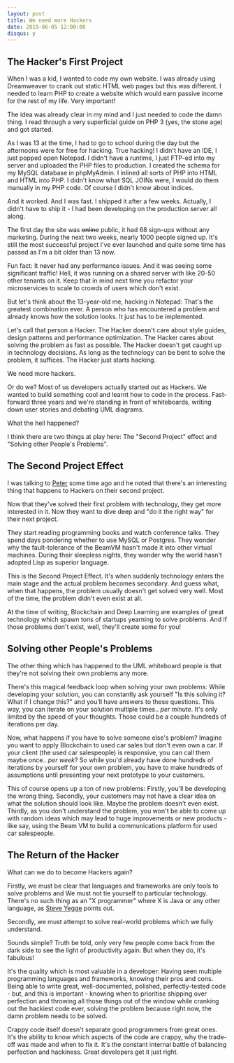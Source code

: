 ```yaml
---
layout: post
title: We need more Hackers
date: 2019-06-05 12:00:00
disqus: y
---
```


## The Hacker's First Project

When I was a kid, I wanted to code my own website. I was already using
Dreamweaver to crank out static HTML web pages but this was
different. I needed to learn PHP to create a website which would earn
passive income for the rest of my life. Very important!

The idea was already clear in my mind and I just needed to code the
damn thing. I read through a very superficial guide on PHP 3 (yes, the
stone age) and got started.

As I was 13 at the time, I had to go to school during the day but the
afternoons were for free for hacking. True hacking! I didn't have an
IDE, I just popped open Notepad. I didn't have a runtime, I just
FTP-ed into my server and uploaded the PHP files to production. I
created the schema for my MySQL database in phpMyAdmin. I inlined all
sorts of PHP into HTML and HTML into PHP. I didn't know what SQL JOINs
were, I would do them manually in my PHP code. Of course I didn't know
about indices.

And it worked. And I was fast. I shipped it after a few
weeks. Actually, I didn't have to ship it - I had been developing on
the production server all along.

The first day the site was ~~online~~ public, it had 68 sign-ups
without any marketing. During the next two weeks, nearly 1000 people
signed up. It's still the most successful project I've ever launched
and quite some time has passed as I'm a bit older than 13 now.

Fun fact: It never had any performance issues. And it was seeing some
significant traffic! Hell, it was running on a shared server with like
20-50 other tenants on it. Keep that in mind next time you refactor
your microservices to scale to crowds of users which don't exist.

But let's think about the 13-year-old me, hacking in Notepad: That's
the greatest combination ever. A person who has encountered a problem
and already knows how the solution looks. It just has to be
implemented.

Let's call that person a Hacker. The Hacker doesn't care about style
guides, design patterns and performance optimization. The Hacker cares
about solving the problem as fast as possible. The Hacker doesn't get
caught up in technology decisions. As long as the technology can be
bent to solve the problem, it suffices. The Hacker just starts
hacking.

We need more hackers.

Or do we? Most of us developers actually started out as Hackers. We
wanted to build something cool and learnt how to code in the
process. Fast-forward three years and we're standing in front of
whiteboards, writing down user stories and debating UML diagrams.

What the hell happened?

I think there are two things at play here: The "Second Project" effect
and "Solving other People's Problems".

## The Second Project Effect

I was talking to [Peter][ptaoussanis] some time ago and he noted that
there's an interesting thing that happens to Hackers on their second
project.

Now that they've solved their first problem with technology, they get
more interested in it. Now they want to dive deep and "do it the right
way" for their next project.

They start reading programming books and watch conference talks. They
spend days pondering whether to use MySQL or Postgres. They wonder why
the fault-tolerance of the BeamVM hasn't made it into other virtual
machines. During their sleepless nights, they wonder why the world
hasn't adopted Lisp as superior language.

This is the Second Project Effect. It's when suddenly technology
enters the main stage and the actual problem becomes secondary. And
guess what, when that happens, the problem usually doesn't get solved
very well. Most of the time, the problem didn't even exist at all.

At the time of writing, Blockchain and Deep Learning are examples of
great technology which spawn tons of startups yearning to solve
problems. And if those problems don't exist, well, they'll create
some for you!

## Solving other People's Problems

The other thing which has happened to the UML whiteboard people is
that they're not solving their own problems any more.

There's this magical feedback loop when solving your own problems:
While developing your solution, you can constantly ask yourself "Is
this solving it? What if I change this?" and you'll have answers to
these questions. This way, you can iterate on your solution multiple
times.. *per minute*. It's only limited by the speed of your
thoughts. Those could be a couple hundreds of iterations per day.

Now, what happens if you have to solve someone else's problem? Imagine
you want to apply Blockchain to used car sales but don't even own a
car. If your client (the used car salespeople) is responsive, you can
call them maybe once.. *per week*? So while you'd already have done
hundreds of iterations by yourself for your own problem, you have to
make hundreds of assumptions until presenting your next prototype to
your customers.

This of course opens up a ton of new problems: Firstly, you'll be
developing the wrong thing. Secondly, your customers may not have a
clear idea on what the solution should look like. Maybe the problem
doesn't even exist. Thirdly, as you don't understand the problem, you
won't be able to come up with random ideas which may lead to huge
improvements or new products - like say, using the Beam VM to build a
communications platform for used car salespeople.

## The Return of the Hacker

What can we do to become Hackers again?

Firstly, we must be clear that languages and frameworks are only tools
to solve problems and We must not tie yourself to particular
technology. There's no such thing as an "X programmer" where X is Java
or any other language, as [Steve Yegge][yegge-codes-worst-enemy]
points out.

Secondly, we must attempt to solve real-world problems which we fully
understand.

Sounds simple? Truth be told, only very few people come back from the
dark side to see the light of productivity again. But when they do,
it's fabulous!

It's the quality which is most valuable in a developer: Having seen
multiple programming languages and frameworks, knowing their pros and
cons. Being able to write great, well-documented, polished,
perfectly-tested code - but, and this is important - knowing when to
prioritise shipping over perfection and throwing all those things out
of the window while cranking out the hackiest code ever, solving the
problem because right now, the damn problem needs to be solved.

Crappy code itself doesn't separate good programmers from great
ones. It's the ability to know which aspects of the code are crappy,
why the trade-off was made and when to fix it. It's the constant
internal battle of balancing perfection and hackiness. Great
developers get it just right.


<!-- Links -->

[ptaoussanis]: https://twitter.com/ptaoussanis
[yegge-codes-worst-enemy]: http://steve-yegge.blogspot.com/2007/12/codes-worst-enemy.html
